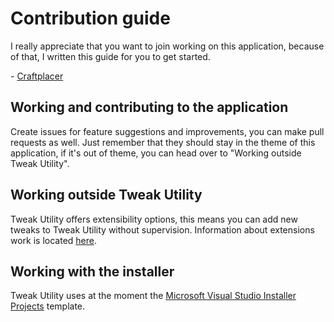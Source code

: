 # Contribution guide
I really appreciate that you want to join working on this application, because of that, I written this guide for you to get started.

\- [Craftplacer](https://github.com/Craftplacer)

## Working and contributing to the application
Create issues for feature suggestions and improvements, you can make pull requests as well. Just remember that they should stay in the theme of this application, if it's out of theme, you can head over to "Working outside Tweak Utility".

## Working outside Tweak Utility
Tweak Utility offers extensibility options, this means you can add new tweaks to Tweak Utility without supervision. Information about extensions work is located [here](/wiki/Extensions).

## Working with the installer
Tweak Utility uses at the moment the [Microsoft Visual Studio Installer Projects](https://marketplace.visualstudio.com/items?itemName=VisualStudioClient.MicrosoftVisualStudio2017InstallerProjects) template.
